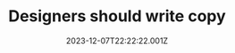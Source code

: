---
layout: "layouts/_blog-post.njk"
date: 2023-12-07T22:22:22.001Z
title: "Designers should write copy"
seoTitle: "Designers should write copy"
seoDescription: We want a "seat at the table" but what are we really strategizing?
ogTitle: "Designers should write copy"
ogDescription: We want a "seat at the table" but what are we really strategizing?
ogImage: "/assets/images/og/abstract.jpg"
ogImageAlt: "A screenshot of Abstract's homepage hero section that Mike designed"
headline: Designers should <span class="sm:space:nowrap">write <span class="space:nowrap"><span class="line-through">code</span> copy</span></span>
subhead: Wouldn't it make sense to write the words that we're designing?
background: "#284357"
accent: "#ea7777"
gradient: radial-gradient(100% 100% at 50% 0%, rgba(80, 94, 206, 0.2) 0%, rgba(80, 94, 206, 0) 100%)
barba: blogpost
---